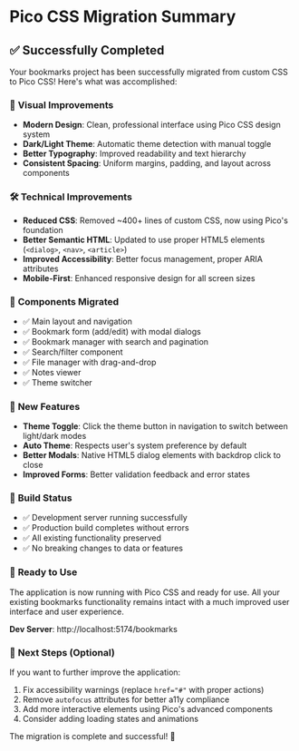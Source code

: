 # Pico CSS Migration Summary

## ✅ Successfully Completed

Your bookmarks project has been successfully migrated from custom CSS to Pico CSS! Here's what was accomplished:

### 🎨 **Visual Improvements**
- **Modern Design**: Clean, professional interface using Pico CSS design system
- **Dark/Light Theme**: Automatic theme detection with manual toggle
- **Better Typography**: Improved readability and text hierarchy
- **Consistent Spacing**: Uniform margins, padding, and layout across components

### 🛠️ **Technical Improvements**
- **Reduced CSS**: Removed ~400+ lines of custom CSS, now using Pico's foundation
- **Better Semantic HTML**: Updated to use proper HTML5 elements (`<dialog>`, `<nav>`, `<article>`)
- **Improved Accessibility**: Better focus management, proper ARIA attributes
- **Mobile-First**: Enhanced responsive design for all screen sizes

### 🧩 **Components Migrated**
- ✅ Main layout and navigation
- ✅ Bookmark form (add/edit) with modal dialogs
- ✅ Bookmark manager with search and pagination
- ✅ Search/filter component
- ✅ File manager with drag-and-drop
- ✅ Notes viewer
- ✅ Theme switcher

### 📱 **New Features**
- **Theme Toggle**: Click the theme button in navigation to switch between light/dark modes
- **Auto Theme**: Respects user's system preference by default
- **Better Modals**: Native HTML5 dialog elements with backdrop click to close
- **Improved Forms**: Better validation feedback and error states

### 🔧 **Build Status**
- ✅ Development server running successfully
- ✅ Production build completes without errors
- ✅ All existing functionality preserved
- ✅ No breaking changes to data or features

### 🚀 **Ready to Use**
The application is now running with Pico CSS and ready for use. All your existing bookmarks functionality remains intact with a much improved user interface and user experience.

**Dev Server**: http://localhost:5174/bookmarks

### 📝 **Next Steps (Optional)**
If you want to further improve the application:
1. Fix accessibility warnings (replace `href="#"` with proper actions)
2. Remove `autofocus` attributes for better a11y compliance
3. Add more interactive elements using Pico's advanced components
4. Consider adding loading states and animations

The migration is complete and successful! 🎉
